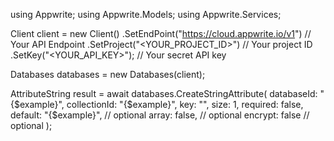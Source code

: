 using Appwrite;
using Appwrite.Models;
using Appwrite.Services;

Client client = new Client()
    .SetEndPoint("https://cloud.appwrite.io/v1") // Your API Endpoint
    .SetProject("<YOUR_PROJECT_ID>") // Your project ID
    .SetKey("<YOUR_API_KEY>"); // Your secret API key

Databases databases = new Databases(client);

AttributeString result = await databases.CreateStringAttribute(
    databaseId: "{$example}",
    collectionId: "{$example}",
    key: "",
    size: 1,
    required: false,
    default: "{$example}", // optional
    array: false, // optional
    encrypt: false // optional
);